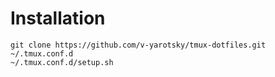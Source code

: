 Installation
============

```
git clone https://github.com/v-yarotsky/tmux-dotfiles.git ~/.tmux.conf.d
~/.tmux.conf.d/setup.sh
```
